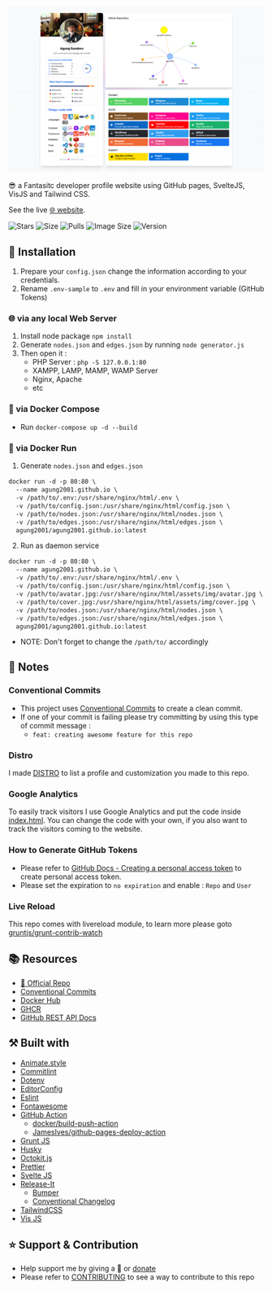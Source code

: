 ![Screenshot](screenshot.png)

😎 a Fantasitc developer profile website using GitHub pages, SvelteJS, VisJS and Tailwind CSS.

See the live [🌐 website][website].

![Stars](https://img.shields.io/github/stars/agung2001/agung2001.github.io?style=social)
![Size](https://img.shields.io/github/repo-size/agung2001/agung2001.github.io)
![Pulls](https://img.shields.io/docker/pulls/agung2001/agung2001.github.io)
![Image Size](https://img.shields.io/docker/image-size/agung2001/agung2001.github.io)
![Version](https://img.shields.io/docker/v/agung2001/agung2001.github.io)

## 🤖 Installation

1. Prepare your `config.json` change the information according to your credentials.
2. Rename `.env-sample` to `.env` and fill in your environment variable (GitHub Tokens)

### 🌐 via any local Web Server
1. Install node package `npm install`
2. Generate `nodes.json` and `edges.json` by running `node generator.js`
3. Then open it :
   - PHP Server : `php -S 127.0.0.1:80`
   - XAMPP, LAMP, MAMP, WAMP Server
   - Nginx, Apache
   - etc

### 🐳 via Docker Compose
- Run `docker-compose up -d --build`

### 🐳 via Docker Run
1. Generate `nodes.json` and `edges.json`
```
docker run -d -p 80:80 \
  --name agung2001.github.io \
  -v /path/to/.env:/usr/share/nginx/html/.env \
  -v /path/to/config.json:/usr/share/nginx/html/config.json \
  -v /path/to/nodes.json:/usr/share/nginx/html/nodes.json \
  -v /path/to/edges.json:/usr/share/nginx/html/edges.json \
  agung2001/agung2001.github.io:latest
```

2. Run as daemon service
```
docker run -d -p 80:80 \
  --name agung2001.github.io \
  -v /path/to/.env:/usr/share/nginx/html/.env \
  -v /path/to/config.json:/usr/share/nginx/html/config.json \
  -v /path/to/avatar.jpg:/usr/share/nginx/html/assets/img/avatar.jpg \
  -v /path/to/cover.jpg:/usr/share/nginx/html/assets/img/cover.jpg \
  -v /path/to/nodes.json:/usr/share/nginx/html/nodes.json \
  -v /path/to/edges.json:/usr/share/nginx/html/edges.json \
  agung2001/agung2001.github.io:latest
```
- NOTE: Don't forget to change the `/path/to/` accordingly

## 📝 Notes

### Conventional Commits
- This project uses [Conventional Commits](https://www.conventionalcommits.org/en/v1.0.0) to create a clean commit.
- If one of your commit is failing please try committing by using this type of commit message :
  - `feat: creating awesome feature for this repo`

### Distro
I made [DISTRO](DISTRO.md) to list a profile and customization you made to this repo.

### Google Analytics
To easily track visitors I use Google Analytics and put the code inside [index.html](index.html).
You can change the code with your own, if you also want to track the visitors coming to the website.

### How to Generate GitHub Tokens
- Please refer to [GitHub Docs - Creating a personal access token](https://docs.github.com/en/enterprise-server@3.4/authentication/keeping-your-account-and-data-secure/creating-a-personal-access-token) to create personal access token.
- Please set the expiration to `no expiration` and enable : `Repo` and `User`

### Live Reload
This repo comes with livereload module, to learn more please goto [gruntjs/grunt-contrib-watch](https://github.com/gruntjs/grunt-contrib-watch/blob/main/docs/watch-examples.md#enabling-live-reload-in-your-html)

## 📚 Resources
- [🌟 Official Repo](https://github.com/agung2001/agung2001.github.io)
- [Conventional Commits](https://www.conventionalcommits.org/en/v1.0.0)
- [Docker Hub](https://hub.docker.com/r/agung2001/agung2001.github.io)
- [GHCR](https://github.com/agung2001/agung2001.github.io/pkgs/container/agung2001.github.io)
- [GitHub REST API Docs](https://docs.github.com/en/rest)

## ⚒️ Built with
- [Animate.style](https://animate.style/)
- [Commitlint](https://commitlint.js.org)
- [Dotenv](https://www.npmjs.com/package/dotenv)
- [EditorConfig](https://editorconfig.org/)
- [Eslint](https://eslint.org/)
- [Fontawesome](https://fontawesome.com/)
- [GitHub Action](https://github.com/features/actions)
	- [docker/build-push-action](https://github.com/docker/build-push-action)
	- [JamesIves/github-pages-deploy-action](https://github.com/JamesIves/github-pages-deploy-action)
- [Grunt JS](https://gruntjs.com/)
- [Husky](https://typicode.github.io/husky)
- [Octokit.js](https://github.com/octokit/octokit.js)
- [Prettier](https://prettier.io/)
- [Svelte JS](https://svelte.dev/)
- [Release-It](https://www.npmjs.com/package/release-it)
  - [Bumper](https://github.com/release-it/bumper)
  - [Conventional Changelog](https://github.com/release-it/conventional-changelog)
- [TailwindCSS](https://tailwindcss.com/)
- [Vis JS](https://visjs.org/)

## ⭐️ Support & Contribution
- Help support me by giving a 🌟 or [donate][website]
- Please refer to [CONTRIBUTING](CONTRIBUTING.md) to see a way to contribute to this repo

[website]: https://agungsundoro.ddns.net
